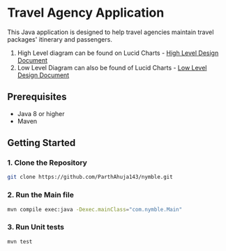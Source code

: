 # Travel Agency Application

This Java application is designed to help travel agencies maintain travel packages' itinerary and passengers.

1. High Level diagram can be found on Lucid Charts - [High Level Design Document](https://lucid.app/lucidchart/4e19cf6a-3c23-49ab-a92c-e12c34ece6c2/view)
2. Low Level Diagram can also be found of Lucid Charts - [Low Level Design Document](https://lucid.app/documents/view/f5b1924b-9dec-4da0-8848-60787fd04e59)

## Prerequisites

- Java 8 or higher
- Maven

## Getting Started

### 1. Clone the Repository

```bash
git clone https://github.com/ParthAhuja143/nymble.git
```

### 2. Run the Main file

```bash
mvn compile exec:java -Dexec.mainClass="com.nymble.Main"
```

### 3. Run Unit tests

```bash
mvn test
``` 
